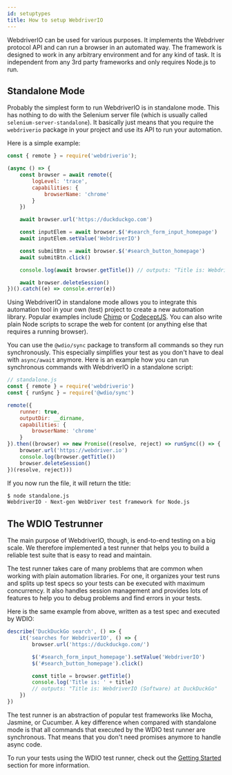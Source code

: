 ```yaml
---
id: setuptypes
title: How to setup WebdriverIO
---
```


WebdriverIO can be used for various purposes. It implements the Webdriver protocol API and can run a browser in an automated way. The framework is designed to work in any arbitrary environment and for any kind of task. It is independent from any 3rd party frameworks and only requires Node.js to run.

## Standalone Mode

Probably the simplest form to run WebdriverIO is in standalone mode. This has nothing to do with the Selenium server file (which is usually called `selenium-server-standalone`). It basically just means that you require the `webdriverio` package in your project and use its API to run your automation.

Here is a simple example:

```js
const { remote } = require('webdriverio');

(async () => {
    const browser = await remote({
        logLevel: 'trace',
        capabilities: {
            browserName: 'chrome'
        }
    })

    await browser.url('https://duckduckgo.com')

    const inputElem = await browser.$('#search_form_input_homepage')
    await inputElem.setValue('WebdriverIO')

    const submitBtn = await browser.$('#search_button_homepage')
    await submitBtn.click()

    console.log(await browser.getTitle()) // outputs: "Title is: WebdriverIO (Software) at DuckDuckGo"

    await browser.deleteSession()
})().catch((e) => console.error(e))
```

Using WebdriverIO in standalone mode allows you to integrate this automation tool in your own (test) project to create a new automation library. Popular examples include [Chimp](https://chimp.readme.io) or [CodeceptJS](http://codecept.io). You can also write plain Node scripts to scrape the web for content (or anything else that requires a running browser).

You can use the `@wdio/sync` package to transform all commands so they run synchronously. This especially simplifies your test as you don't have to deal with `async/await` anymore. Here is an example how you can run synchronous commands with WebdriverIO in a standalone script:

```js
// standalone.js
const { remote } = require('webdriverio')
const { runSync } = require('@wdio/sync')

remote({
    runner: true,
    outputDir: __dirname,
    capabilities: {
        browserName: 'chrome'
    }
}).then((browser) => new Promise((resolve, reject) => runSync(() => {
    browser.url('https://webdriver.io')
    console.log(browser.getTitle())
    browser.deleteSession()
})(resolve, reject)))
```

If you now run the file, it will return the title:

```sh
$ node standalone.js
WebdriverIO · Next-gen WebDriver test framework for Node.js
```

## The WDIO Testrunner

The main purpose of WebdriverIO, though, is end-to-end testing on a big scale. We therefore implemented a test runner that helps you to build a reliable test suite that is easy to read and maintain.

The test runner takes care of many problems that are common when working with plain automation libraries. For one, it organizes your test runs and splits up test specs so your tests can be executed with maximum concurrency. It also handles session management and provides lots of features to help you to debug problems and find errors in your tests.

Here is the same example from above, written as a test spec and executed by WDIO:

```js
describe('DuckDuckGo search', () => {
    it('searches for WebdriverIO', () => {
        browser.url('https://duckduckgo.com/')

        $('#search_form_input_homepage').setValue('WebdriverIO')
        $('#search_button_homepage').click()

        const title = browser.getTitle()
        console.log('Title is: ' + title)
        // outputs: "Title is: WebdriverIO (Software) at DuckDuckGo"
    })
})
```

The test runner is an abstraction of popular test frameworks like Mocha, Jasmine, or Cucumber. A key difference when compared with standalone mode is that all commands that executed by the WDIO test runner are synchronous. That means that you don't need promises anymore to handle async code.

To run your tests using the WDIO test runner, check out the [Getting Started](GettingStarted.md) section for more information.
